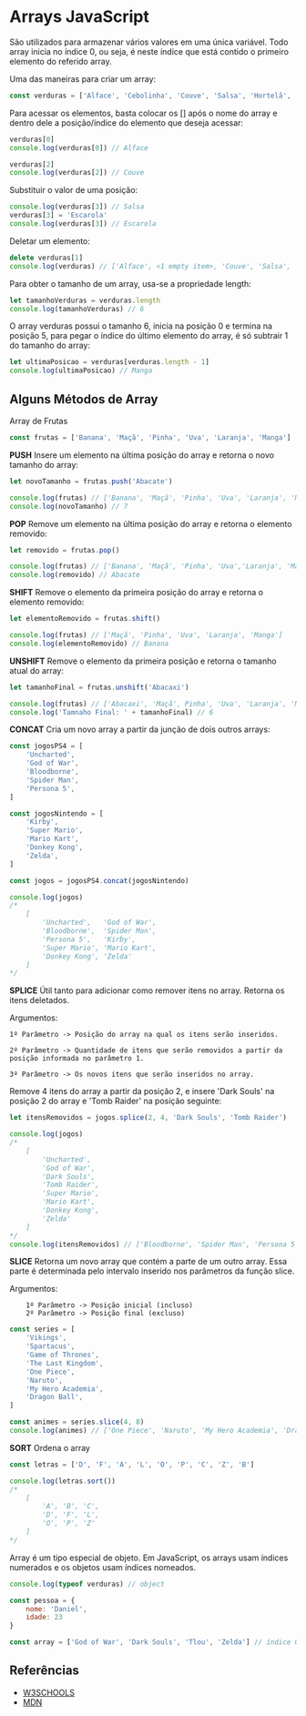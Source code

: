 # Arrays JavaScript

São utilizados para armazenar vários valores em uma única variável. Todo array inicia no índice 0, ou seja, é neste índice que está contido o primeiro elemento do referido array.

Uma das maneiras para criar um array:

```JavaScript
const verduras = ['Alface', 'Cebolinha', 'Couve', 'Salsa', 'Hortelã', 'Repolho']
```

Para acessar os elementos, basta colocar os [] após o nome do array e dentro dele a posição/índice do elemento que deseja acessar:

```JavaScript
verduras[0]
console.log(verduras[0]) // Alface

verduras[2]
console.log(verduras[2]) // Couve
```

Substituir o valor de uma posição:

```JavaScript
console.log(verduras[3]) // Salsa
verduras[3] = 'Escarola'
console.log(verduras[3]) // Escarola
```

Deletar um elemento:

```JavaScript
delete verduras[1]
console.log(verduras) // ['Alface', <1 empty item>, 'Couve', 'Salsa', 'Hortelã', 'Repolho']
```

Para obter o tamanho de um array, usa-se a propriedade length:

```JavaScript
let tamanhoVerduras = verduras.length
console.log(tamanhoVerduras) // 6
```

O array verduras possui o tamanho 6, inicia na posição 0 e termina na posição 5, para pegar o índice do último elemento do array, é só subtrair 1 do tamanho do array:

```JavaScript
let ultimaPosicao = verduras[verduras.length - 1]
console.log(ultimaPosicao) // Manga
```

## Alguns Métodos de Array

Array de Frutas

```JavaScript
const frutas = ['Banana', 'Maçã', 'Pinha', 'Uva', 'Laranja', 'Manga']
```

**PUSH** Insere um elemento na última posição do array e retorna o novo tamanho do array:

```JavaScript
let novoTamanho = frutas.push('Abacate')

console.log(frutas) // ['Banana', 'Maçã', 'Pinha', 'Uva', 'Laranja', 'Manga', Abacate]
console.log(novoTamanho) // 7
```

**POP** Remove um elemento na última posição do array e retorna o elemento removido:

```JavaScript
let removido = frutas.pop()

console.log(frutas) // ['Banana', 'Maçã', 'Pinha', 'Uva','Laranja', 'Manga']
console.log(removido) // Abacate
```

**SHIFT** Remove o elemento da primeira posição do array e retorna o elemento removido:

```JavaScript
let elementoRemovido = frutas.shift()

console.log(frutas) // ['Maçã', 'Pinha', 'Uva', 'Laranja', 'Manga']
console.log(elementoRemovido) // Banana
```

**UNSHIFT** Remove o elemento da primeira posição e retorna o tamanho atual do array:

```JavaScript
let tamanhoFinal = frutas.unshift('Abacaxi')

console.log(frutas) // ['Abacaxi', 'Maçã', Pinha', 'Uva', 'Laranja', 'Manga' ]
console.log('Tamnaho Final: ' + tamanhoFinal) // 6
```

**CONCAT** Cria um novo array a partir da junção de dois outros arrays:

```JavaScript
const jogosPS4 = [
    'Uncharted',
    'God of War',
    'Bloodborne',
    'Spider Man',
    'Persona 5',
]

const jogosNintendo = [
    'Kirby',
    'Super Mario',
    'Mario Kart',
    'Donkey Kong',
    'Zelda',
]

const jogos = jogosPS4.concat(jogosNintendo)

console.log(jogos)
/*
    [
        'Uncharted',   'God of War',
        'Bloodborne',  'Spider Man',
        'Persona 5',   'Kirby',
        'Super Mario', 'Mario Kart',
        'Donkey Kong', 'Zelda'
    ]
*/
```

**SPLICE** Útil tanto para adicionar como remover itens no array. Retorna os itens deletados.

Argumentos:

    1º Parâmetro -> Posição do array na qual os itens serão inseridos.

    2º Parâmetro -> Quantidade de itens que serão removidos a partir da posição informada no parâmetro 1.

    3º Parâmetro -> Os novos itens que serão inseridos no array.

Remove 4 itens do array a partir da posição 2, e insere 'Dark Souls' na posição 2 do array e 'Tomb Raider' na posição seguinte:

```JavaScript
let itensRemovidos = jogos.splice(2, 4, 'Dark Souls', 'Tomb Raider')

console.log(jogos)
/*
    [
        'Uncharted',
        'God of War',
        'Dark Souls',
        'Tomb Raider',
        'Super Mario',
        'Mario Kart',
        'Donkey Kong',
        'Zelda'
    ]
*/
console.log(itensRemovidos) // ['Bloodborne', 'Spider Man', 'Persona 5', 'Kirby' ]
```

**SLICE** Retorna um novo array que contém a parte de um outro array. Essa parte é determinada pelo intervalo inserido nos parâmetros da função slice.

Argumentos:

        1º Parâmetro -> Posição inicial (incluso)
        2º Parâmetro -> Posição final (excluso)

```JavaScript
const series = [
    'Vikings',
    'Spartacus',
    'Game of Thrones',
    'The Last Kingdom',
    'One Piece',
    'Naruto',
    'My Hero Academia',
    'Dragon Ball',
]

const animes = series.slice(4, 8)
console.log(animes) // ['One Piece', 'Naruto', 'My Hero Academia', 'Dragon Ball']
```

**SORT** Ordena o array

```JavaScript
const letras = ['D', 'F', 'A', 'L', 'O', 'P', 'C', 'Z', 'B']

console.log(letras.sort())
/*
    [
        'A', 'B', 'C',
        'D', 'F', 'L',
        'O', 'P', 'Z'
    ]
*/
```

Array é um tipo especial de objeto. Em JavaScript, os arrays usam índices numerados e os objetos usam índices nomeados.

```JavaScript
console.log(typeof verduras) // object

const pessoa = {
    nome: 'Daniel',
    idade: 23
}

const array = ['God of War', 'Dark Souls', 'Tlou', 'Zelda'] // índice 0, 1, 2, 3
```

## Referências

-   [W3SCHOOLS](https://www.w3schools.com/js/js_arrays.asp)
-   [MDN](https://developer.mozilla.org/pt-BR/docs/Web/JavaScript/Reference/Global_Objects/Array)
